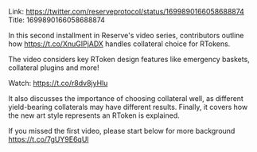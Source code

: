 Link:  https://twitter.com/reserveprotocol/status/1699890166058688874
Title: 1699890166058688874

In this second installment in Reserve's video series, contributors outline how https://t.co/XnuGIPjADX handles collateral choice for RTokens.

The video considers key RToken design features like emergency baskets, collateral plugins and more!

Watch: https://t.co/r8dv8jyHlu

It also discusses the importance of choosing collateral well, as different yield-bearing collaterals may have different results. Finally, it covers how the new art style represents an RToken is explained.

If you missed the first video, please start below for more background https://t.co/7gUY9E6qUl
